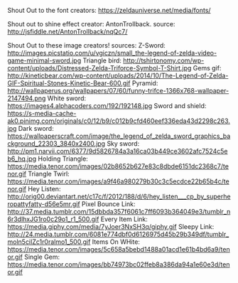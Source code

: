 
Shout Out to the font creators:
https://zeldauniverse.net/media/fonts/


Shout out to shine effect creator: AntonTrollback.
source: http://jsfiddle.net/AntonTrollback/nqQc7/



Shout Out to these image creators! sources:
Z-Sword:
http://images.picstatio.com/u/vgiczn/small_the-legend-of-zelda-video-game-minimal-sword.jpg
Triangle bird:
http://tshirtonomy.com/wp-content/uploads/Distressed-Zelda-Triforce-Symbol-T-Shirt.jpg
Gems gif:
http://kineticbear.com/wp-content/uploads/2014/10/The-Legend-of-Zelda-GIF-Spiritual-Stones-Kinetic-Bear-600.gif
Pyramid:
http://wallpaperus.org/wallpapers/07/60/funny-trifce-1366x768-wallpaper-2147494.png
White sword:
https://images4.alphacoders.com/192/192148.jpg
Sword and shield:
https://s-media-cache-ak0.pinimg.com/originals/c0/12/b9/c012b9cfd460eef336eda43d2298c263.jpg
Dark sword:
https://wallpaperscraft.com/image/the_legend_of_zelda_sword_graphics_background_22303_3840x2400.jpg
Sky sword:
http://pm1.narvii.com/6377/9d5826784a3a16ca03b449ce3602afc7524c5eb6_hq.jpg
Holding Triangle:
https://media.tenor.com/images/02b8652b627e83c8dbde6151dc2368c7/tenor.gif
Triangle Twirl:
https://media.tenor.com/images/a9f46a980279b30c3c5ecdce22b65b4c/tenor.gif
Hey Listen:
http://orig00.deviantart.net/c17c/f/2012/188/d/6/hey_listen___cp_by_superheropattyfatty-d56e5mr.gif
Pixel Bounce Link:
http://37.media.tumblr.com/15dbbda357f6061c7ff6093b364049e3/tumblr_n6r3dlhxJG1ro0c29o1_r1_500.gif
Every Item Link:
https://media.giphy.com/media/7yJoer3NxSH3q/giphy.gif
Sleepy Link:
http://24.media.tumblr.com/6081e774dbf0d6126975d45b29b349df/tumblr_moln5ciIZc1r0ralmo1_500.gif
Items On WHite:
https://media.tenor.com/images/5c658a5bebd1488a01acd1e61b4bd6a9/tenor.gif
Single Gem:
https://media.tenor.com/images/bb74973bc02ffeb8a386da94a1e60e3d/tenor.gif
